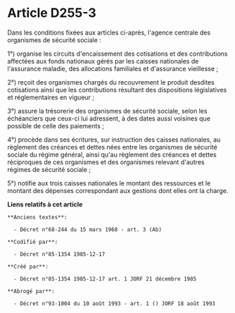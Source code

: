 # Article D255-3

Dans les conditions fixées aux articles ci-après, l'agence centrale des organismes de sécurité sociale : 

1°) organise les circuits d'encaissement des cotisations et des contributions affectées aux fonds nationaux gérés par les
caisses nationales de l'assurance maladie, des allocations familiales et d'assurance vieillesse ; 

2°) reçoit des organismes chargés du recouvrement le produit desdites cotisations ainsi que les contributions résultant des
dispositions législatives et réglementaires en vigueur ; 

3°) assure la trésorerie des organismes de sécurité sociale, selon les échéanciers que ceux-ci lui adressent, à des dates
aussi voisines que possible de celle des paiements ; 

4°) procède dans ses écritures, sur instruction des caisses nationales, au règlement des créances et dettes nées entre les
organismes de sécurité sociale du régime général, ainsi qu'au règlement des créances et dettes réciproques de ces organismes
et des organismes relevant d'autres régimes de sécurité sociale ; 

5°) notifie aux trois caisses nationales le montant des ressources et le montant des dépenses correspondant aux gestions dont
elles ont la charge.

**Liens relatifs à cet article**

	**Anciens textes**:

	  - Décret n°68-244 du 15 mars 1968 - art. 3 (Ab)

	**Codifié par**:

	  - Décret n°85-1354 1985-12-17

	**Créé par**:

	  - Décret n°85-1354 1985-12-17 art. 1 JORF 21 décembre 1985

	**Abrogé par**:

	  - Décret n°93-1004 du 10 août 1993 - art. 1 () JORF 18 août 1993
